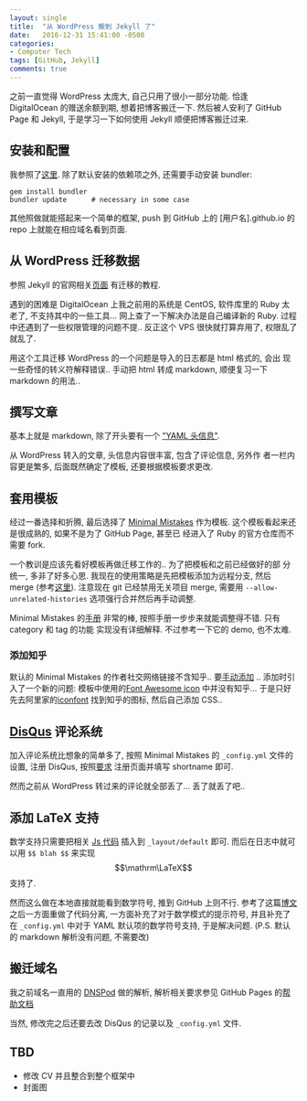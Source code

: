 ```yaml
---
layout: single
title:  "从 WordPress 搬到 Jekyll 了"
date:   2016-12-31 15:41:00 -0500
categories:
- Computer Tech
tags: [GitHub, Jekyll]
comments: true
---
```

之前一直觉得 WordPress 太庞大, 自己只用了很小一部分功能. 恰逢
DigitalOcean 的赠送余额到期, 想着把博客搬迁一下. 然后被人安利了 GitHub
Page 和 Jekyll, 于是学习一下如何使用 Jekyll 顺便把博客搬迁过来. 

## 安装和配置 ##
我参照了[这里](http://cenalulu.github.io/jekyll/how-to-build-a-blog-using-jekyll-markdown/).
除了默认安装的依赖项之外, 还需要手动安装 bundler: 

	gem install bundler
	bundler update      # necessary in some case

其他照做就能搭起来一个简单的框架, push 到 GitHub 上的
[用户名].github.io 的 repo 上就能在相应域名看到页面. 

## 从 WordPress 迁移数据 ##
参照 Jekyll 的官网相关[页面](http://import.jekyllrb.com/docs/wordpress/)
有迁移的教程. 

遇到的困难是 DigitalOcean 上我之前用的系统是 CentOS, 软件库里的 Ruby
太老了, 不支持其中的一些工具... 网上查了一下解决办法是自己编译新的 Ruby. 
过程中还遇到了一些权限管理的问题不提.. 反正这个 VPS 很快就打算弃用了,
权限乱了就乱了. 

用这个工具迁移 WordPress 的一个问题是导入的日志都是 html 格式的, 会出
现一些奇怪的转义符解释错误.. 手动把 html 转成 markdown, 顺便复习一下
markdown 的用法..

## 撰写文章 ##
基本上就是 markdown, 除了开头要有一个 ["YAML 头信息"](http://jekyllcn.com/docs/posts/). 

从 WordPress 转入的文章, 头信息内容很丰富, 包含了评论信息, 另外作
者一栏内容更是繁多, 后面既然确定了模板, 还要根据模板要求更改. 

## 套用模板 ##
经过一番选择和折腾, 最后选择了 [Minimal Mistakes](https://mmistakes.github.io/minimal-mistakes/Misa)
作为模板. 这个模板看起来还是很成熟的, 如果不是为了 GitHub Page, 甚至已
经进入了 Ruby 的官方仓库而不需要 fork. 

一个教训是应该先看好模板再做迁移工作的.. 为了把模板和之前已经做好的部
分统一, 多非了好多心思. 我现在的使用策略是先把模板添加为远程分支, 然后
merge (参考[这里](http://blog.csdn.net/gouboft/article/details/8450696)). 
注意现在 git 已经禁用无关项目 merge, 需要用 `--allow-unrelated-histories` 
选项强行合并然后再手动调整. 

Minimal Mistakes 的[手册](https://mmistakes.github.io/minimal-mistakes/docs/quick-start-guide/)
非常的棒, 按照手册一步步来就能调整得不错. 只有 category 和 tag 的功能
实现没有详细解释. 不过参考一下它的 demo, 也不太难. 

### 添加知乎 ###
默认的 Minimal Mistakes 的作者社交网络链接不含知乎.. 要[手动添加](https://mmistakes.github.io/minimal-mistakes/docs/layouts/#author-profile)
.. 添加时引入了一个新的问题: 模板中使用的[Font Awesome icon](http://fontawesome.io/icons/)
中并没有知乎... 于是只好先去阿里家的[iconfont](http://iconfont.cn/plus)
找到知乎的图标, 然后自己添加 CSS.. 

## [DisQus](https://disqus.com/) 评论系统 ##
加入评论系统比想象的简单多了, 按照 Minimal Mistakes 的 `_config.yml`
文件的设置, 注册 DisQus, 按照[要求](https://help.disqus.com/customer/portal/articles/466208-what-s-a-shortname-)
注册页面并填写 shortname 即可. 

然而之前从 WordPress 转过来的评论就全部丢了... 丢了就丢了吧.. 

## 添加 LaTeX 支持 ## 
数学支持只需要把相关 [Js 代码](https://jekyllrb.com/docs/extras/) 
插入到 `_layout/default` 即可. 而后在日志中就可以用 `$$ blah $$` 
来实现 $$\mathrm\LaTeX$$ 支持了.

然而这么做在本地直接就能看到数学符号, 推到 GitHub 上则不行. 
参考了这篇[博文](http://haixing-hu.github.io/programming/2013/09/20/how-to-use-mathjax-in-jekyll-generated-github-pages/)
之后一方面重做了代码分离, 一方面补充了对于数学模式的提示符号, 
并且补充了在 `_config.yml` 中对于 YAML 默认项的数学符号支持, 
于是解决问题. (P.S. 默认的 markdown 解析没有问题, 不需要改) 


## 搬迁域名 ##
我之前域名一直用的 [DNSPod](https://www.dnspod.cn/) 做的解析, 
解析相关要求参见 GitHub Pages 的[帮助文档](https://help.github.com/articles/quick-start-setting-up-a-custom-domain/)

当然, 修改完之后还要去改 DisQus 的记录以及 `_config.yml` 文件.  

## TBD ## 
- 修改 CV 并且整合到整个框架中
- 封面图


